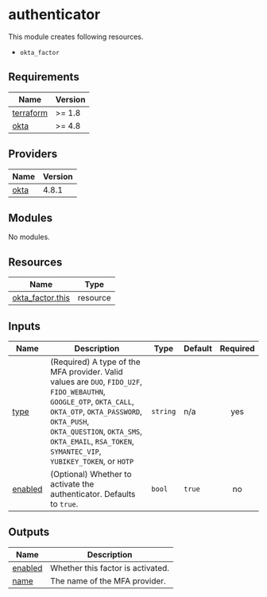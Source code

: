 # authenticator

This module creates following resources.

- `okta_factor`

<!-- BEGIN_TF_DOCS -->
## Requirements

| Name | Version |
|------|---------|
| <a name="requirement_terraform"></a> [terraform](#requirement\_terraform) | >= 1.8 |
| <a name="requirement_okta"></a> [okta](#requirement\_okta) | >= 4.8 |

## Providers

| Name | Version |
|------|---------|
| <a name="provider_okta"></a> [okta](#provider\_okta) | 4.8.1 |

## Modules

No modules.

## Resources

| Name | Type |
|------|------|
| [okta_factor.this](https://registry.terraform.io/providers/okta/okta/latest/docs/resources/factor) | resource |

## Inputs

| Name | Description | Type | Default | Required |
|------|-------------|------|---------|:--------:|
| <a name="input_type"></a> [type](#input\_type) | (Required) A type of the MFA provider. Valid values are `DUO`, `FIDO_U2F`, `FIDO_WEBAUTHN`, `GOOGLE_OTP`, `OKTA_CALL`, `OKTA_OTP`, `OKTA_PASSWORD`, `OKTA_PUSH`, `OKTA_QUESTION`, `OKTA_SMS`, `OKTA_EMAIL`, `RSA_TOKEN`, `SYMANTEC_VIP`, `YUBIKEY_TOKEN`, or `HOTP` | `string` | n/a | yes |
| <a name="input_enabled"></a> [enabled](#input\_enabled) | (Optional) Whether to activate the authenticator. Defaults to `true`. | `bool` | `true` | no |

## Outputs

| Name | Description |
|------|-------------|
| <a name="output_enabled"></a> [enabled](#output\_enabled) | Whether this factor is activated. |
| <a name="output_name"></a> [name](#output\_name) | The name of the MFA provider. |
<!-- END_TF_DOCS -->
